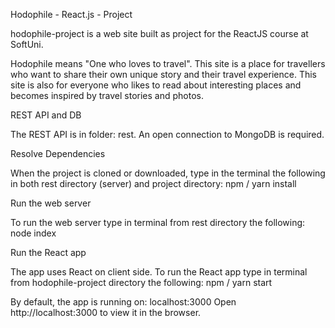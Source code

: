 Hodophile - React.js - Project

hodophile-project is a web site built as project for the ReactJS course at SoftUni.

Hodophile means "One who loves to travel". 
This site is a place for travellers who want to share their own unique story and their travel experience. This site is also for everyone who likes to read about interesting places and becomes inspired by travel stories and photos.

REST API and DB

The REST API is in folder: rest. 
An open connection to MongoDB is required.

Resolve Dependencies

When the project is cloned or downloaded, type in the terminal the following in both rest directory (server) and project directory:
npm / yarn install

Run the web server

To run the web server type in terminal from rest directory the following:
node index

Run the React app

The app uses React on client side. To run the React app type in terminal from hodophile-project directory the following:
npm / yarn start

By default, the app is running on:
localhost:3000
Open http://localhost:3000 to view it in the browser.
